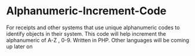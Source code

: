 # Alphanumeric-Increment-Code
For receipts and other systems that use unique alphanumeric codes to identify objects in their system. This code will help increment the alphanumeric of A-Z , 0-9. Written in PHP. Other languages will be coming up later on
